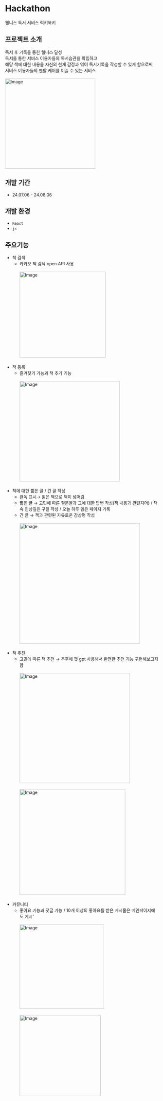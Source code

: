 # Hackathon
웰니스 독서 서비스 럭키북키

## 프로젝트 소개
독서 후 기록을 통한 웰니스 달성<br>
독서를 통한 서비스 이용자들의 독서습관을 확립하고<br>
해당 책에 대한 내용을 자신의 현재 감정과 엮어 독서기록을 작성할 수 있게 함으로써<br>
서비스 이용자들의 멘탈 케어를 이끌 수 있는 서비스
<br>
<br>
<img width="296" alt="Image" src="https://github.com/user-attachments/assets/f9d4def0-9ecc-4986-809a-20c7e3b64c72" />

## 개발 기간
* 24.07.06 - 24.08.06

## 개발 환경
- `React`
- `js`

## 주요기능
- 책 검색
    - 카카오 책 검색 open API 사용 <br><br>
    <img width="282" alt="Image" src="https://github.com/user-attachments/assets/98f60ebf-357a-4d75-a83b-63241c7a3fc1" /> <br><br>
- 책 등록
    - 즐겨찾기 기능과 책 추가 기능 <br><br>
      <img width="329" alt="Image" src="https://github.com/user-attachments/assets/d75c47b9-dd77-4a9f-bb70-de7220de1398" />  <br><br>
- 책에 대한 짧은 글 / 긴 글 작성
    - 완독 표시→ 읽은 책으로 책이 넘어감
    - 짧은 글 → 고민에 따른 질문들과 그에 대한 답변 작성(책 내용과 관련지어) / 책속 인상깊은 구절 작성 / 오늘 하루 읽은 페이지 기록
    - 긴 글 → 책과 관련된 자유로운 감상평 작성 <br><br>
    <img width="395" alt="Image" src="https://github.com/user-attachments/assets/be2cfe21-031d-4f2b-a879-5e222defe456" /> <br><br>
- 책 추천
    - 고민에 따른 책 추천 → 추후에 챗 gpt 사용해서 완전한 추천 기능 구현해보고자함<br><br>
    <img width="361" alt="Image" src="https://github.com/user-attachments/assets/eb808b10-e68a-4377-af99-c071500d3760" /> <br><br>
    <img width="347" alt="Image" src="https://github.com/user-attachments/assets/3e5e9c60-7800-4049-85c2-92a96a38b4cf" /> <br><br>
- 커뮤니티
    - 좋아요 기능과 댓글 기능 / 10개 이상의 좋아요를 받은 게시물은 메인페이지에도 게시'<br><br>
      <img width="277" alt="Image" src="https://github.com/user-attachments/assets/98a368fa-0138-4b0d-ba6b-be3ed40dff6f" /><br><br>
      <img width="266" alt="Image" src="https://github.com/user-attachments/assets/6d277e3e-8d6a-4333-af02-ff23975141ef" />

